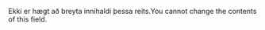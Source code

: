 <span data-ttu-id="7881d-101">Ekki er hægt að breyta innihaldi þessa reits.</span><span class="sxs-lookup"><span data-stu-id="7881d-101">You cannot change the contents of this field.</span></span>
